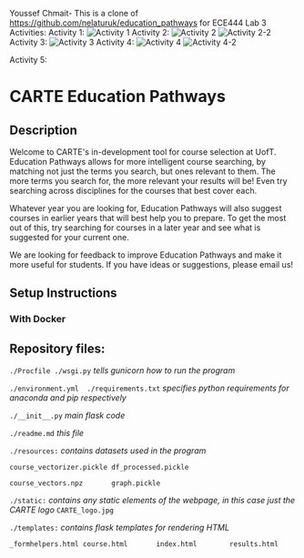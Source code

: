 Youssef Chmait- This is a clone of https://github.com/nelaturuk/education_pathways for ECE444 Lab 3
Activities:
Activity 1:
![Activity 1](https://user-images.githubusercontent.com/90428846/135687794-9a75b039-15d3-4890-af5e-d7804a6dbad7.PNG)
Activity 2: 
![Activity 2](https://user-images.githubusercontent.com/90428846/135687832-e3cc9757-9bd9-4b57-9dca-b239e0cacd28.PNG)
![Activity 2-2](https://user-images.githubusercontent.com/90428846/135687863-9d0f23bc-6d7d-4236-9b87-0b0ede49c3a8.PNG)
Activity 3:
![Activity 3](https://user-images.githubusercontent.com/90428846/135687875-3265ba49-7b5f-41f6-8e72-f0f61ff457c3.PNG)
Activity 4:
![Activity 4](https://user-images.githubusercontent.com/90428846/135687900-1aae262d-0561-4379-bbf9-1cb2ae133a62.PNG)
![Activity 4-2](https://user-images.githubusercontent.com/90428846/135687909-d61892d4-83e9-41a0-a259-6af2f7aeb498.PNG)

Activity 5: 


# CARTE Education Pathways

## Description
Welcome to CARTE's in-development tool for course selection at UofT. Education Pathways allows for more intelligent course searching, by matching not just the terms you search, but ones relevant to them. The more terms you search for, the more relevant your results will be! Even try searching across disciplines for the courses that best cover each.

Whatever year you are looking for, Education Pathways will also suggest courses in earlier years that will best help you to prepare. To get the most out of this, try searching for courses in a later year and see what is suggested for your current one.

We are looking for feedback to improve Education Pathways and make it more useful for students. If you have ideas or suggestions, please email us!

## Setup Instructions

### With Docker



## Repository files:

`./Procfile ./wsgi.py` *tells gunicorn how to run the program*

`./environment.yml  ./requirements.txt` *specifies python requirements for anaconda and pip respectively*

`./__init__.py` *main flask code*

`./readme.md` *this file*

`./resources:` *contains datasets used in the program*

`course_vectorizer.pickle df_processed.pickle`

`course_vectors.npz       graph.pickle`

`./static:` *contains any static elements of the webpage, in this case just the CARTE logo*
`CARTE_logo.jpg`

`./templates:` *contains flask templates for rendering HTML*

`_formhelpers.html course.html       index.html        results.html`
